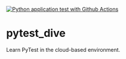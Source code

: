 [![Python application test with Github Actions](https://github.com/JasonZhangjc/pytest_dive/actions/workflows/testing-ci.yml/badge.svg)](https://github.com/JasonZhangjc/pytest_dive/actions/workflows/testing-ci.yml)

# pytest_dive
Learn PyTest in the cloud-based environment.
